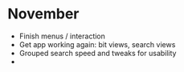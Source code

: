 # November

- Finish menus / interaction
- Get app working again: bit views, search views
- Grouped search speed and tweaks for usability
-
